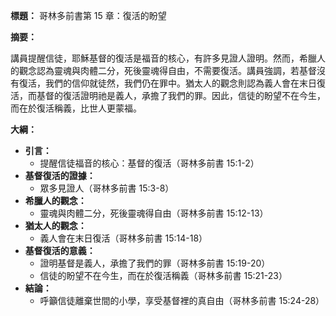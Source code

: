 **標題：** 哥林多前書第 15 章：復活的盼望

**摘要：**

講員提醒信徒，耶穌基督的復活是福音的核心，有許多見證人證明。然而，希臘人的觀念認為靈魂與肉體二分，死後靈魂得自由，不需要復活。講員強調，若基督沒有復活，我們的信仰就徒然，我們仍在罪中。猶太人的觀念則認為義人會在末日復活，而基督的復活證明祂是義人，承擔了我們的罪。因此，信徒的盼望不在今生，而在於復活稱義，比世人更蒙福。

**大綱：**

* **引言：**
    * 提醒信徒福音的核心：基督的復活（哥林多前書 15:1-2）
* **基督復活的證據：**
    * 眾多見證人（哥林多前書 15:3-8）
* **希臘人的觀念：**
    * 靈魂與肉體二分，死後靈魂得自由（哥林多前書 15:12-13）
* **猶太人的觀念：**
    * 義人會在末日復活（哥林多前書 15:14-18）
* **基督復活的意義：**
    * 證明基督是義人，承擔了我們的罪（哥林多前書 15:19-20）
    * 信徒的盼望不在今生，而在於復活稱義（哥林多前書 15:21-23）
* **結論：**
    * 呼籲信徒離棄世間的小學，享受基督裡的真自由（哥林多前書 15:24-28）